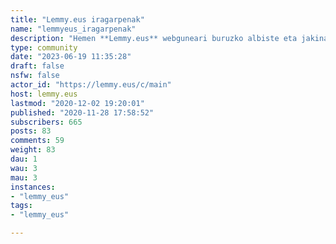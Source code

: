 ```yaml
---
title: "Lemmy.eus iragarpenak" 
name: "lemmyeus_iragarpenak"
description: "Hemen **Lemmy.eus** webguneari buruzko albiste eta jakinarazpen garrantzitsuak argitaratzen dira.Mesedez, ez idatzi hemen. Komunitate honetan, iragarpenak *administratzaileek bakarrik* egiten dituzte."
type: community
date: "2023-06-19 11:35:28"
draft: false
nsfw: false
actor_id: "https://lemmy.eus/c/main"
host: lemmy.eus
lastmod: "2020-12-02 19:20:01"
published: "2020-11-28 17:58:52"
subscribers: 665
posts: 83
comments: 59
weight: 83
dau: 1
wau: 3
mau: 3
instances:
- "lemmy_eus"
tags: 
- "lemmy_eus"

---
```

